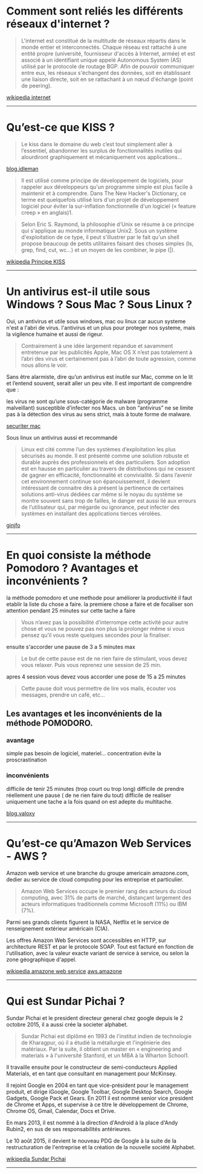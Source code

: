 # Comment sont reliés les différents réseaux d'internet ?

> L'internet est constitué de la multitude de réseaux répartis dans le monde entier et interconnectés. Chaque réseau est rattaché à une entité propre (université, fournisseur d'accès à Internet, armée) et est associé à un identifiant unique appelé Autonomous System (AS) utilisé par le protocole de routage BGP. Afin de pouvoir communiquer entre eux, les réseaux s'échangent des données, soit en établissant une liaison directe, soit en se rattachant à un nœud d'échange (point de peering). 

[wikipedia internet](https://fr.wikipedia.org/wiki/Internet#Technique)

-----------------

# Qu’est-ce que KISS ?

> Le kiss dans le domaine du web c’est tout simplement aller à l’essentiel, abandonner les surplus de fonctionnalités inutiles qui alourdiront graphiquement et mécaniquement vos applications…

[blog.idleman](http://blog.idleman.fr/le-comment-et-le-pourquoi-du-principe-kiss/)


> Il est utilisé comme principe de développement de logiciels, pour rappeler aux développeurs qu'un programme simple est plus facile à maintenir et à comprendre. Dans The New Hacker's Dictionary, ce terme est quelquefois utilisé lors d'un projet de développement logiciel pour éviter la sur-inflation fonctionnelle d'un logiciel (« feature creep » en anglais)1.

> Selon Eric S. Raymond, la philosophie d'Unix se résume à ce principe qui s'applique au monde informatique Unix2. Sous un système d'exploitation de ce type, il peut s'illustrer par le fait qu'un shell propose beaucoup de petits utilitaires faisant des choses simples (ls, grep, find, cut, wc…) et un moyen de les combiner, le pipe (|).

[wikipedia Principe KISS](https://fr.wikipedia.org/wiki/Principe_KISS) 

-----------------

# Un antivirus est-il utile sous Windows ? Sous Mac ? Sous Linux ?

Oui, un antivirus et utile sous windows, mac ou linux car aucun systeme n'est a l'abri de virus.
l'antivirus et un plus pour proteger nos systeme, mais la vigilence humaine et aussi de rigeur.

> Contrairement à une idée largement répandue et savamment entretenue par les publicités Apple, Mac OS X n’est pas totalement à l’abri des virus et certainement pas à l’abri de toute agression, comme nous allons le voir.

Sans être alarmiste, dire qu’un antivirus est inutile sur Mac, comme on le lit et l’entend souvent, serait aller un peu vite. Il est important de comprendre que :

les virus ne sont qu’une sous-catégorie de malware (programme malveillant) susceptible d’infecter nos Macs.
un bon “antivirus” ne se limite pas à la détection des virus au sens strict, mais à toute forme de malware.

[securiter mac](http://www.securitemac.com/antivirus-mac)

Sous linux un antivirus aussi et recommandé 

> Linux est cité comme l’un des systèmes d’exploitation les plus sécurisés au monde. Il est présenté comme une solution robuste et durable auprès des professionnels et des particuliers. Son adoption est en hausse en particulier au travers de distributions qui ne cessent de gagner en efficacité, fonctionnalité et convivialité.
Si dans l’avenir cet environnement continue son épanouissement,  il devient intéressant de connaitre dès à présent la pertinence de certaines solutions anti-virus dédiées car même si le noyau du système se montre souvent sans trop de failles, le danger est aussi lié aux erreurs de l’utilisateur qui, par mégarde ou ignorance, peut infecter des systèmes en installant des applications tierces vérolées.

[ginjfo](http://www.ginjfo.com/actualites/logiciels/linux/linux-les-anti-virus-recommandes-par-la-communaute-sont-les-plus-mauvais-selon-av-test-20151005)

-----------------

# En quoi consiste la méthode Pomodoro ? Avantages et inconvénients ?

la méthode pomodoro et une methode pour améliorer la productivité il faut etablir la liste du chose a faire.
la premiere chose a faire et de focaliser son attention pendant 25 minutes sur cette tache a faire 

> Vous n’avez pas la possibilité d’interrompe cette activité pour autre chose et vous ne pouvez pas non plus la prolonger même si vous pensez qu’il vous reste quelques secondes pour la finaliser.

ensuite s'accorder une pause de 3 a 5 minutes max 

> Le but de cette pause est de ne rien faire de stimulant, vous devez vous relaxer. Puis vous reprenez une session de 25 min.

apres 4 session vous devez vous accorder une pose de 15 a 25 minutes 

> Cette pause doit vous permettre de lire vos mails, écouter vos messages, prendre un café, etc…

## Les avantages et les inconvénients de la méthode POMODORO.

### avantage 

simple
pas besoin de logiciel, materiel...
concentration
évite la proscrastination

### inconvénients

difficile de tenir 25 minutes (trop court ou trop long)
difficile de prendre réellement une pause ( de ne rien faire du tout)
difficile de realiser uniquement une tache a la fois quand on est adepte du multitache.

[blog.valoxy](http://blog.valoxy.org/methode-pomodoro/)

-----------------

# Qu’est-ce qu’Amazon Web Services - AWS ?

Amazon web service et une branche du groupe americain amazone.com, dedier au service de cloud computing pour les entreprise et particulier.

> Amazon Web Services occupe le premier rang des acteurs du cloud computing, avec 31% de parts de marché, distançant largement des acteurs informatiques traditionnels comme Microsoft (11%) ou IBM (7%).

Parmi ses grands clients figurent la NASA, Netflix et le service de renseignement extérieur américain (CIA).

Les offres Amazon Web Services sont accessibles en HTTP, sur architecture REST et par le protocole SOAP. Tout est facturé en fonction de l'utilisation, avec la valeur exacte variant de service à service, ou selon la zone géographique d'appel.

[wikipedia amazone web service](https://fr.wikipedia.org/wiki/Amazon_Web_Services)
[aws.amazone](https://aws.amazon.com/fr/)

-----------------

# Qui est Sundar Pichai ?

Sundar Pichai et le president directeur general chez google depuis le 2 octobre 2015, il a aussi crée la societer alphabet.

> Sundar Pichai est diplômé en 1993 de l'institut indien de technologie de Kharagpur, où il a étudié la métallurgie et l'ingénierie des matériaux. Par la suite, il obtient un master en « engineering and materials » à l'université Stanford, et un MBA à la Wharton School1.

Il travaille ensuite pour le constructeur de semi-conducteurs Applied Materials, et en tant que consultant en management pour McKinsey.

Il rejoint Google en 2004 en tant que vice-président pour le management produit, et dirige iGoogle, Google Toolbar, Google Desktop Search, Google Gadgets, Google Pack et Gears. En 2011 il est nommé senior vice president de Chrome et Apps, et supervise à ce titre le développement de Chrome, Chrome OS, Gmail, Calendar, Docs et Drive.

En mars 2013, il est nommé à la direction d'Android à la place d'Andy Rubin2, en sus de ses responsabilités antérieures.

Le 10 août 2015, il devient le nouveau PDG de Google à la suite de la restructuration de l'entreprise et la création de la nouvelle société Alphabet.

[wikipedia Sundar Pichai](https://fr.wikipedia.org/wiki/Sundar_Pichai)

-----------------






























